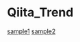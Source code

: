 # Qiita_Trend
[sample1](https://twitter.com/tksx1227/status/1306533221480329216?s=20)
[sample2](https://twitter.com/tksx1227/status/1306533924676411393?s=20)
